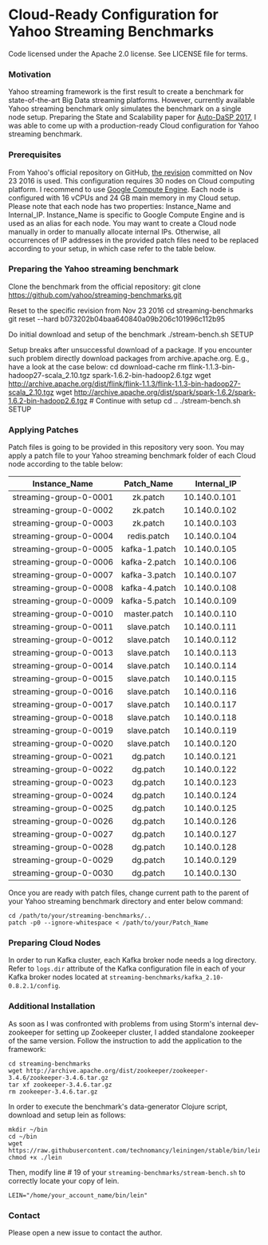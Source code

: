 # Cloud-Ready Configuration for Yahoo Streaming Benchmarks

Code licensed under the Apache 2.0 license. See LICENSE file for terms.

### Motivation
Yahoo streaming framework is the first result to create a benchmark for state-of-the-art Big Data streaming platforms. However, currently available Yahoo streaming benchmark only simulates the benchmark on a single node setup. Preparing the State and Scalability paper for [Auto-DaSP 2017](http://calvados.di.unipi.it/auto-dasp-17/), I was able to come up with a production-ready Cloud configuration for Yahoo streaming benchmark.

### Prerequisites
From Yahoo's official repository on GitHub, [the revision](https://github.com/yahoo/streaming-benchmarks/tree/b073202b04baa640840a09b206c101996c112b95) committed on Nov 23 2016 is used. This configuration requires 30 nodes on Cloud computing platform. I recommend to use [Google Compute Engine](https://cloud.google.com/compute). Each node is configured with 16 vCPUs and 24 GB main memory in my Cloud setup. Please note that each node has two properties: Instance_Name and Internal_IP. Instance_Name is specific to Google Compute Engine and is used as an alias for each node. You may want to create a Cloud node manually in order to manually allocate internal IPs. Otherwise, all occurrences of IP addresses in the provided patch files need to be replaced according to your setup, in which case refer to the table below.

### Preparing the Yahoo streaming benchmark

Clone the benchmark from the official repository:
    git clone https://github.com/yahoo/streaming-benchmarks.git

Reset to the specific revision from Nov 23 2016
    cd streaming-benchmarks
    git reset --hard b073202b04baa640840a09b206c101996c112b95

Do initial download and setup of the benchmark
    ./stream-bench.sh SETUP

Setup breaks after unsuccessful download of a package. If you encounter such problem directly download packages from archive.apache.org. E.g., have a look at the case below:
    cd download-cache
    rm flink-1.1.3-bin-hadoop27-scala_2.10.tgz spark-1.6.2-bin-hadoop2.6.tgz
    wget http://archive.apache.org/dist/flink/flink-1.1.3/flink-1.1.3-bin-hadoop27-scala_2.10.tgz
    wget http://archive.apache.org/dist/spark/spark-1.6.2/spark-1.6.2-bin-hadoop2.6.tgz
    # Continue with setup
    cd ..
    ./stream-bench.sh SETUP

### Applying Patches
Patch files is going to be provided in this repository very soon. You may apply a patch file to your Yahoo streaming benchmark folder of each Cloud node according to the table below:

| Instance_Name          | Patch_Name    | Internal_IP  |
| ---------------------- |:-------------:| ------------:|
| streaming-group-0-0001 | zk.patch      | 10.140.0.101 |
| streaming-group-0-0002 | zk.patch      | 10.140.0.102 |
| streaming-group-0-0003 | zk.patch      | 10.140.0.103 |
| streaming-group-0-0004 | redis.patch   | 10.140.0.104 |
| streaming-group-0-0005 | kafka-1.patch | 10.140.0.105 |
| streaming-group-0-0006 | kafka-2.patch | 10.140.0.106 |
| streaming-group-0-0007 | kafka-3.patch | 10.140.0.107 |
| streaming-group-0-0008 | kafka-4.patch | 10.140.0.108 |
| streaming-group-0-0009 | kafka-5.patch | 10.140.0.109 |
| streaming-group-0-0010 | master.patch  | 10.140.0.110 |
| streaming-group-0-0011 | slave.patch   | 10.140.0.111 |
| streaming-group-0-0012 | slave.patch   | 10.140.0.112 |
| streaming-group-0-0013 | slave.patch   | 10.140.0.113 |
| streaming-group-0-0014 | slave.patch   | 10.140.0.114 |
| streaming-group-0-0015 | slave.patch   | 10.140.0.115 |
| streaming-group-0-0016 | slave.patch   | 10.140.0.116 |
| streaming-group-0-0017 | slave.patch   | 10.140.0.117 |
| streaming-group-0-0018 | slave.patch   | 10.140.0.118 |
| streaming-group-0-0019 | slave.patch   | 10.140.0.119 |
| streaming-group-0-0020 | slave.patch   | 10.140.0.120 |
| streaming-group-0-0021 | dg.patch      | 10.140.0.121 |
| streaming-group-0-0022 | dg.patch      | 10.140.0.122 |
| streaming-group-0-0023 | dg.patch      | 10.140.0.123 |
| streaming-group-0-0024 | dg.patch      | 10.140.0.124 |
| streaming-group-0-0025 | dg.patch      | 10.140.0.125 |
| streaming-group-0-0026 | dg.patch      | 10.140.0.126 |
| streaming-group-0-0027 | dg.patch      | 10.140.0.127 |
| streaming-group-0-0028 | dg.patch      | 10.140.0.128 |
| streaming-group-0-0029 | dg.patch      | 10.140.0.129 |
| streaming-group-0-0030 | dg.patch      | 10.140.0.130 |

Once you are ready with patch files, change current path to the parent of your Yahoo streaming benchmark directory and enter below command:

    cd /path/to/your/streaming-benchmarks/..
    patch -p0 --ignore-whitespace < /path/to/your/Patch_Name

### Preparing Cloud Nodes
In order to run Kafka cluster, each Kafka broker node needs a log directory. Refer to `logs.dir` attribute of the Kafka configuration file in each of your Kafka broker nodes located at `streaming-benchmarks/kafka_2.10-0.8.2.1/config`.

### Additional Installation
As soon as I was confronted with problems from using Storm's internal dev-zookeeper for setting up Zookeeper cluster, I added standalone zookeeper of the same version. Follow the instruction to add the application to the framework:

    cd streaming-benchmarks
    wget http://archive.apache.org/dist/zookeeper/zookeeper-3.4.6/zookeeper-3.4.6.tar.gz
    tar xf zookeeper-3.4.6.tar.gz
    rm zookeeper-3.4.6.tar.gz

In order to execute the benchmark's data-generator Clojure script, download and setup lein as follows:

    mkdir ~/bin
    cd ~/bin
    wget https://raw.githubusercontent.com/technomancy/leiningen/stable/bin/lein
    chmod +x ./lein

Then, modify line # 19 of your `streaming-benchmarks/stream-bench.sh` to correctly locate your copy of lein.

    LEIN="/home/your_account_name/bin/lein"

### Contact
Please open a new issue to contact the author.
